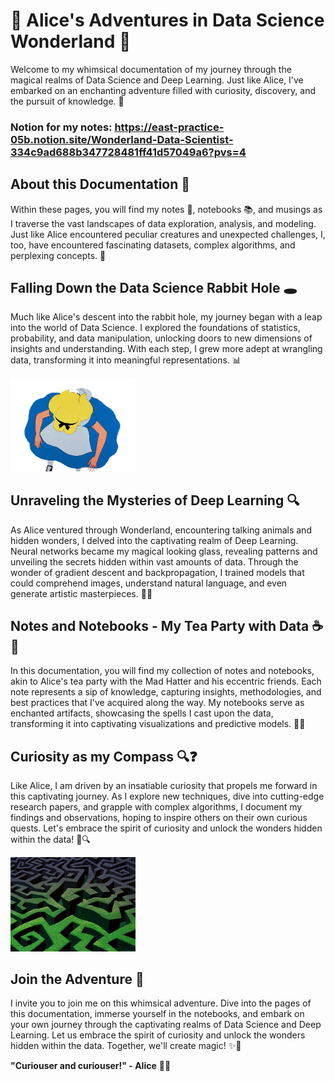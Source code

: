 # 🎩 Alice's Adventures in Data Science Wonderland 🐇

Welcome to my whimsical documentation of my journey through the magical realms of Data Science and Deep Learning. Just like Alice, I've embarked on an enchanting adventure filled with curiosity, discovery, and the pursuit of knowledge. 🌟
### **Notion for my notes:** https://east-practice-05b.notion.site/Wonderland-Data-Scientist-334c9ad688b347728481ff41d57049a6?pvs=4 

## About this Documentation 📜

Within these pages, you will find my notes 📝, notebooks 📚, and musings as I traverse the vast landscapes of data exploration, analysis, and modeling. Just like Alice encountered peculiar creatures and unexpected challenges, I, too, have encountered fascinating datasets, complex algorithms, and perplexing concepts. 🌈

## Falling Down the Data Science Rabbit Hole 🕳️

Much like Alice's descent into the rabbit hole, my journey began with a leap into the world of Data Science. I explored the foundations of statistics, probability, and data manipulation, unlocking doors to new dimensions of insights and understanding. With each step, I grew more adept at wrangling data, transforming it into meaningful representations. 📊

<img src="falling_down.gif" width="200">

## Unraveling the Mysteries of Deep Learning 🔍

As Alice ventured through Wonderland, encountering talking animals and hidden wonders, I delved into the captivating realm of Deep Learning. Neural networks became my magical looking glass, revealing patterns and unveiling the secrets hidden within vast amounts of data. Through the wonder of gradient descent and backpropagation, I trained models that could comprehend images, understand natural language, and even generate artistic masterpieces. 🧠💡

## Notes and Notebooks - My Tea Party with Data ☕📓

In this documentation, you will find my collection of notes and notebooks, akin to Alice's tea party with the Mad Hatter and his eccentric friends. Each note represents a sip of knowledge, capturing insights, methodologies, and best practices that I've acquired along the way. My notebooks serve as enchanted artifacts, showcasing the spells I cast upon the data, transforming it into captivating visualizations and predictive models. 🎩✨

## Curiosity as my Compass 🔍❓

Like Alice, I am driven by an insatiable curiosity that propels me forward in this captivating journey. As I explore new techniques, dive into cutting-edge research papers, and grapple with complex algorithms, I document my findings and observations, hoping to inspire others on their own curious quests. Let's embrace the spirit of curiosity and unlock the wonders hidden within the data! 🌌🔍

<img src="unreval_mysteries.gif" width="200">

## Join the Adventure 🚀

I invite you to join me on this whimsical adventure. Dive into the pages of this documentation, immerse yourself in the notebooks, and embark on your own journey through the captivating realms of Data Science and Deep Learning. Let us embrace the spirit of curiosity and unlock the wonders hidden within the data. Together, we'll create magic! ✨🔮

**"Curiouser and curiouser!" - Alice** 🐇🌼
